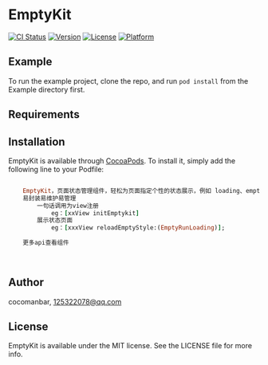 # EmptyKit

[![CI Status](https://img.shields.io/travis/cocomanbar/EmptyKit.svg?style=flat)](https://travis-ci.org/cocomanbar/EmptyKit)
[![Version](https://img.shields.io/cocoapods/v/EmptyKit.svg?style=flat)](https://cocoapods.org/pods/EmptyKit)
[![License](https://img.shields.io/cocoapods/l/EmptyKit.svg?style=flat)](https://cocoapods.org/pods/EmptyKit)
[![Platform](https://img.shields.io/cocoapods/p/EmptyKit.svg?style=flat)](https://cocoapods.org/pods/EmptyKit)

## Example

To run the example project, clone the repo, and run `pod install` from the Example directory first.

## Requirements

## Installation

EmptyKit is available through [CocoaPods](https://cocoapods.org). To install
it, simply add the following line to your Podfile:

```ruby

    EmptyKit，页面状态管理组件，轻松为页面指定个性的状态展示，例如 loading、empty、error等状态占位图，
    易封装易维护易管理
        一句话调用为view注册
            eg：[xxView initEmptykit]
        展示状态页面
            eg：[xxxView reloadEmptyStyle:(EmptyRunLoading)];
        
    更多api查看组件
    
    
```

## Author

cocomanbar, 125322078@qq.com

## License

EmptyKit is available under the MIT license. See the LICENSE file for more info.
